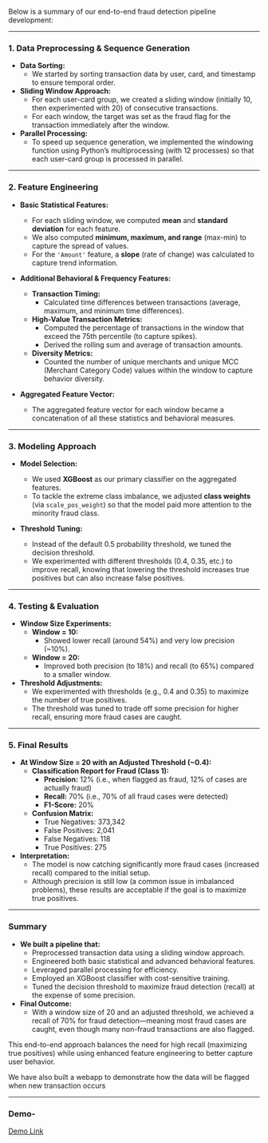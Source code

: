 Below is a summary of our end-to-end fraud detection pipeline development:

---

### **1. Data Preprocessing & Sequence Generation**

- **Data Sorting:**
  - We started by sorting transaction data by user, card, and timestamp to ensure temporal order.
- **Sliding Window Approach:**
  - For each user-card group, we created a sliding window (initially 10, then experimented with 20) of consecutive transactions.
  - For each window, the target was set as the fraud flag for the transaction immediately after the window.
- **Parallel Processing:**
  - To speed up sequence generation, we implemented the windowing function using Python’s multiprocessing (with 12 processes) so that each user-card group is processed in parallel.

---

### **2. Feature Engineering**

- **Basic Statistical Features:**

  - For each sliding window, we computed **mean** and **standard deviation** for each feature.
  - We also computed **minimum, maximum, and range** (max-min) to capture the spread of values.
  - For the `'Amount'` feature, a **slope** (rate of change) was calculated to capture trend information.

- **Additional Behavioral & Frequency Features:**

  - **Transaction Timing:**
    - Calculated time differences between transactions (average, maximum, and minimum time differences).
  - **High-Value Transaction Metrics:**
    - Computed the percentage of transactions in the window that exceed the 75th percentile (to capture spikes).
    - Derived the rolling sum and average of transaction amounts.
  - **Diversity Metrics:**
    - Counted the number of unique merchants and unique MCC (Merchant Category Code) values within the window to capture behavior diversity.

- **Aggregated Feature Vector:**
  - The aggregated feature vector for each window became a concatenation of all these statistics and behavioral measures.

---

### **3. Modeling Approach**

- **Model Selection:**

  - We used **XGBoost** as our primary classifier on the aggregated features.
  - To tackle the extreme class imbalance, we adjusted **class weights** (via `scale_pos_weight`) so that the model paid more attention to the minority fraud class.

- **Threshold Tuning:**
  - Instead of the default 0.5 probability threshold, we tuned the decision threshold.
  - We experimented with different thresholds (0.4, 0.35, etc.) to improve recall, knowing that lowering the threshold increases true positives but can also increase false positives.

---

### **4. Testing & Evaluation**

- **Window Size Experiments:**
  - **Window = 10:**
    - Showed lower recall (around 54%) and very low precision (~10%).
  - **Window = 20:**
    - Improved both precision (to 18%) and recall (to 65%) compared to a smaller window.
- **Threshold Adjustments:**
  - We experimented with thresholds (e.g., 0.4 and 0.35) to maximize the number of true positives.
  - The threshold was tuned to trade off some precision for higher recall, ensuring more fraud cases are caught.

---

### **5. Final Results**

- **At Window Size = 20 with an Adjusted Threshold (~0.4):**
  - **Classification Report for Fraud (Class 1):**
    - **Precision:** 12% (i.e., when flagged as fraud, 12% of cases are actually fraud)
    - **Recall:** 70% (i.e., 70% of all fraud cases were detected)
    - **F1-Score:** 20%
  - **Confusion Matrix:**
    - True Negatives: 373,342
    - False Positives: 2,041
    - False Negatives: 118
    - True Positives: 275
- **Interpretation:**
  - The model is now catching significantly more fraud cases (increased recall) compared to the initial setup.
  - Although precision is still low (a common issue in imbalanced problems), these results are acceptable if the goal is to maximize true positives.

---

### **Summary**

- **We built a pipeline that:**
  - Preprocessed transaction data using a sliding window approach.
  - Engineered both basic statistical and advanced behavioral features.
  - Leveraged parallel processing for efficiency.
  - Employed an XGBoost classifier with cost-sensitive training.
  - Tuned the decision threshold to maximize fraud detection (recall) at the expense of some precision.
- **Final Outcome:**
  - With a window size of 20 and an adjusted threshold, we achieved a recall of 70% for fraud detection—meaning most fraud cases are caught, even though many non-fraud transactions are also flagged.

This end-to-end approach balances the need for high recall (maximizing true positives) while using enhanced feature engineering to better capture user behavior.

We have also built a webapp to demonstrate how the data will be flagged when new transaction occurs

---

### **Demo**-

[Demo Link](https://drive.google.com/file/d/1TPJkWm0iYj7VUde60d68pPEk_cy8kGVY/view?usp=sharing)
